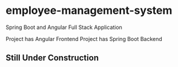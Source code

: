# employee-management-system
Spring Boot and Angular Full Stack Application

Project has Angular Frontend 
Project has Spring Boot Backend

## Still Under Construction ##
